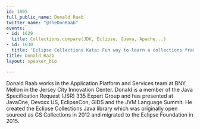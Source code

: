 ```yaml
---
id: 1005
full_public_name: Donald Raab
twitter_name: "@TheDonRaab"
events:
- id: 1629
  title: Collections.compare(JDK, Eclipse, Guava, Apache...)
- id: 1630
  title: 'Eclipse Collections Kata: Fun way to learn a collections framework'
title: Donald Raab
layout: speaker_bio

---
```

Donald Raab works in the Application Platform and Services team at BNY Mellon in the Jersey City Innovation Center. Donald is a member of the Java Specification Request (JSR) 335 Expert Group and has presented at JavaOne, Devoxx US, EclipseCon, GIDS and the JVM Language Summit. He created the Eclipse Collections Java library which was originally open sourced as GS Collections in 2012 and migrated to the Eclipse Foundation in 2015.
